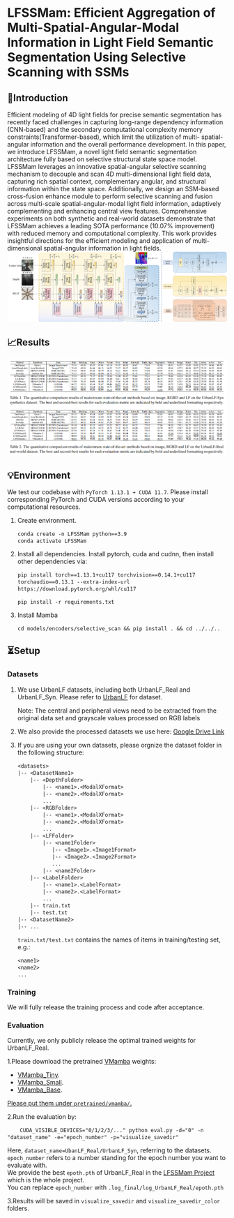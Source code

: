 
<h1> LFSSMam: Efficient Aggregation of Multi-Spatial-Angular-Modal Information in Light Field Semantic Segmentation Using Selective Scanning with SSMs </h1>

## 👀Introduction
Efficient modeling of 4D light fields for precise semantic segmentation has recently faced challenges in capturing long-range dependency information (CNN-based) and the secondary computational complexity memory constraints(Transformer-based), which limit the utilization of multi- spatial-angular information and the overall performance development. In this paper, we introduce LFSSMam, a novel light field semantic segmentation architecture fully based on selective structural state space model. LFSSMam leverages an innovative spatial-angular selective scanning mechanism to decouple and scan 4D multi-dimensional light field data, capturing rich spatial context, complementary angular, and structural information within the state space. Additionally, we design an SSM-based cross-fusion enhance module to perform selective scanning and fusion across multi-scale spatial-angular-modal light field information, adaptively complementing and enhancing central view features. Comprehensive experiments on both synthetic and real-world datasets demonstrate that LFSSMam achieves a leading SOTA performance (10.07% improvement) with reduced memory and computational complexity. This work provides insightful directions for the efficient modeling and application of multi-dimensional spatial-angular information in light fields.
![](figs/LFSSMam.png)

## 📈Results
![](figs/RESULT.png)

## 💡Environment

We test our codebase with `PyTorch 1.13.1 + CUDA 11.7`. Please install corresponding PyTorch and CUDA versions according to your computational resources. 

1. Create environment.
    ```shell
    conda create -n LFSSMam python==3.9
    conda activate LFSSMam
    ```

2. Install all dependencies.
Install pytorch, cuda and cudnn, then install other dependencies via:
    ```shell
    pip install torch==1.13.1+cu117 torchvision==0.14.1+cu117 torchaudio==0.13.1 --extra-index-url https://download.pytorch.org/whl/cu117
    ```
    ```shell
    pip install -r requirements.txt
    ```

3. Install Mamba
    ```shell
    cd models/encoders/selective_scan && pip install . && cd ../../..
    ```

## ⏳Setup

### Datasets

1. We use UrbanLF datasets, including both UrbanLF_Real and UrbanLF_Syn. Please refer to [UrbanLF](https://github.com/HAWKEYE-Group/UrbanLF) for dataset.

    Note: The central and peripheral views need to be extracted from the original data set and grayscale values processed on RGB labels

2. We also provide the processed datasets we use here: [Google Drive Link](https://pan.baidu.com/s/1zCmVnQ7jiZ2nH3sYjjpPDg?pwd=5p8i)

3. If you are using your own datasets, please orgnize the dataset folder in the following structure:
    ```shell
    <datasets>
    |-- <DatasetName1>
        |-- <DepthFolder>
            |-- <name1>.<ModalXFormat>
            |-- <name2>.<ModalXFormat>
            ...
        |-- <RGBFolder>
            |-- <name1>.<ModalXFormat>
            |-- <name2>.<ModalXFormat>
            ...
        |-- <LFFolder>
            |-- <name1Folder>
               |-- <Image1>.<Image1Format>
               |-- <Image2>.<Image2Format>
               ...
            |-- <name2Folder>
        |-- <LabelFolder>
            |-- <name1>.<LabelFormat>
            |-- <name2>.<LabelFormat> 
            ...
        |-- train.txt
        |-- test.txt
    |-- <DatasetName2>
    |-- ...
    ```

    `train.txt/test.txt` contains the names of items in training/testing set, e.g.:

    ```shell
    <name1>
    <name2>
    ...
    ```

### Training

We will fully release the training process and code after acceptance.

### Evaluation

Currently, we only publicly release the optimal trained weights for UrbanLF_Real.

1.Please download the pretrained [VMamba](https://github.com/MzeroMiko/VMamba) weights:

- [VMamba_Tiny](https://github.com/MzeroMiko/VMamba/releases/download/%2320240218/vssmtiny_dp01_ckpt_epoch_292.pth).
- [VMamba_Small](https://github.com/MzeroMiko/VMamba/releases/download/%2320240218/vssmsmall_dp03_ckpt_epoch_238.pth).
- [VMamba_Base](https://github.com/MzeroMiko/VMamba/releases/download/%2320240218/vssmbase_dp06_ckpt_epoch_241.pth).

<u> Please put them under `pretrained/vmamba/`. </u>

2.Run the evaluation by:
```shell
    CUDA_VISIBLE_DEVICES="0/1/2/3/..." python eval.py -d="0" -n "dataset_name" -e="epoch_number" -p="visualize_savedir"
```

Here, `dataset_name=UbanLF_Real/UrbanLF_Syn`, referring to the datasets.\
`epoch_number` refers to a number standing for the epoch number you want to evaluate with.\
We provide the best `epoth.pth` of UrbanLF_Real in the [LFSSMam Project](https://pan.baidu.com/s/122sPEJ8XOWkJKC8QmoRM-w?pwd=3trq) which is the whole project.\
You can replace `epoch_number` with `.log_final/log_UrbanLF_Real/epoth.pth`


3.Results will be saved in `visualize_savedir` and `visualize_savedir_color` folders.
